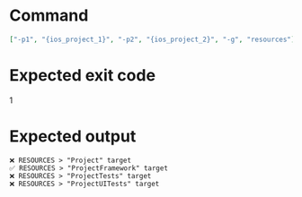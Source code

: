 # Command
```json
["-p1", "{ios_project_1}", "-p2", "{ios_project_2}", "-g", "resources"]
```

# Expected exit code
1

# Expected output
```
❌ RESOURCES > "Project" target
✅ RESOURCES > "ProjectFramework" target
❌ RESOURCES > "ProjectTests" target
❌ RESOURCES > "ProjectUITests" target


```
